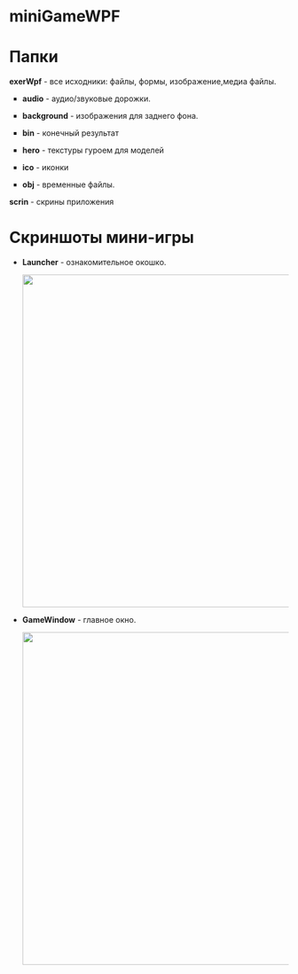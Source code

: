 # miniGameWPF
# Папки
<p><strong>exerWpf</strong> - все исходники: файлы, формы, изображение,медиа файлы.</p>
<ul type="square" margin:30px padding: 20px>
  <li><p><strong>audio</strong> - аудио/звуковые дорожки.</p></li>
  <li><p><strong>background</strong> - изображения для заднего фона.</p></li>
  <li><p><strong>bin</strong> - конечный результат</p></li>
  <li><p><strong>hero</strong> - текстуры гуроем для моделей</p></li>
  <li><p><strong>ico</strong> - иконки</p></li>
  <li><p><strong>obj</strong> - временные файлы.</p></li>
</ul>
<p><strong>scrin</strong> - скрины приложения</p>

# Скриншоты мини-игры
* <p><strong>Launcher</strong> - ознакомительное окошко.</p>
  <p>
    <img src="https://github.com/NikoKushnarenko/miniGameWPF/blob/master/scrin/launcher.jpg" width="600"/>
  </p>
* <p><strong>GameWindow</strong> - главное окно.</p>
  <p>
    <img src="https://github.com/NikoKushnarenko/miniGameWPF/blob/master/scrin/gameWindow.bmp" width="600"/>
  </p>  
